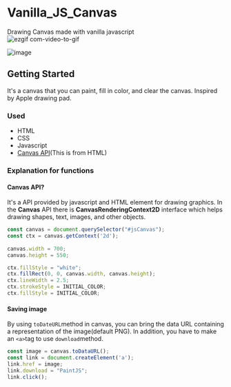 # Vanilla_JS_Canvas
Drawing Canvas made with vanilla javascript<br>
![ezgif com-video-to-gif](https://user-images.githubusercontent.com/55618626/70845419-cdcbd400-1e91-11ea-9a2a-9cc58e49a590.gif)

![image](https://user-images.githubusercontent.com/55618626/70845436-0ff51580-1e92-11ea-9387-9d8c123a72aa.png)

## Getting Started
It's a canvas that you can paint, fill in color, and clear the canvas. Inspired by Apple drawing pad. 
### Used
- HTML
- CSS
- Javascript
- [Canvas API](https://developer.mozilla.org/en-US/docs/Web/API/Canvas_API)\(This is from HTML\)
### Explanation for functions
#### Canvas API?
It's a API provided by javascript and HTML <canvas> element for drawing graphics. In the **Canvas** API there is **CanvasRenderingContext2D** interface which helps drawing shapes, text, images, and other objects. 
```js
const canvas = document.querySelector("#jsCanvas");
const ctx = canvas.getContext('2d');
  
canvas.width = 700;
canvas.height = 550;

ctx.fillStyle = "white";
ctx.fillRect(0, 0, canvas.width, canvas.height);
ctx.lineWidth = 2.5; 
ctx.strokeStyle = INITIAL_COLOR;
ctx.fillStyle = INITIAL_COLOR;
```

#### Saving image
By using `toDateURL`method in canvas, you can bring the data URL containing a representation of the image\(default PNG\). In addition, you have to make an `<a>`tag to use `download`method. 
```js
const image = canvas.toDataURL();
const link = document.createElement('a');
link.href = image;
link.download = "PaintJS";
link.click();
```
